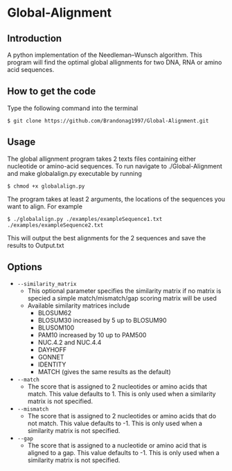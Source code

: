 # Global-Alignment
## Introduction
A python implementation of the Needleman–Wunsch algorithm. This program will find the optimal global allignments for two DNA, RNA or amino acid sequences.
## How to get the code
Type the following command into the terminal

`$ git clone https://github.com/Brandonag1997/Global-Alignment.git`
## Usage
The global allignment program takes 2 texts files containing either nucleotide or amino-acid sequences. To run navigate to ./Global-Alignment and make globalalign.py executable by running

`$ chmod +x globalalign.py`

The program takes at least 2 arguments, the locations of the sequences you want to align. For example

`$ ./globalalign.py ./examples/exampleSequence1.txt ./examples/exampleSequence2.txt`

This will output the best alignments for the 2 sequences and save the results to Output.txt

## Options
- `--similarity_matrix`
  - This optional parameter specifies the similarity matrix if no matrix is specied a simple match/mismatch/gap scoring matrix will be used
  - Available similarity matrices include
    - BLOSUM62 
    - BLOSUM30 increased by 5 up to BLOSUM90
    - BLUSOM100
    - PAM10 increased by 10 up to PAM500
    - NUC.4.2 and NUC.4.4
    - DAYHOFF
    - GONNET
    - IDENTITY
    - MATCH (gives the same results as the default)
- `--match`
  - The score that is assigned to 2 nucleotides or amino acids that match. This value defaults to 1. This is only used when a similarity matrix is not specified.
- `--mismatch`
  - The score that is assigned to 2 nucleotides or amino acids that do not match. This value defaults to -1. This is only used when a similarity matrix is not specified.
- `--gap`
  - The score that is assigned to a nucleotide or amino acid that is aligned to a gap. This value defaults to -1. This is only used when a similarity matrix is not specified.
